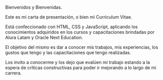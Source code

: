 Bienvenidos y Bienvenidas.

Este es mi carta de presentación, o bien mi Curriculum Vitae.

Está confeccionado con HTML, CSS y JavaScript, aplicando los conocimientos adquiridos en los cursos y capacitaciones brindadas por Alura Latam y Oracle Next Education.

El objetivo del mismo es dar a conocer mis trabajos, mis experiencias, los gustos que tengo y las capacitaciones que tengo realizadas.

Los invito a conocerme y los dejo que evalúen mi trabajo estando a la espera de críticas constructivas para poder ir mejorando a lo largo de mi carrera.
